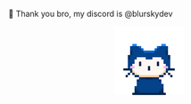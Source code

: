 🌊 Thank you bro, my discord is @blurskydev

<p align="center">
  <img src="https://raw.githubusercontent.com/blurskydev/blurskydev/main/mona-whisper.gif" alt="Sky's Screenshot"/>
</p>
